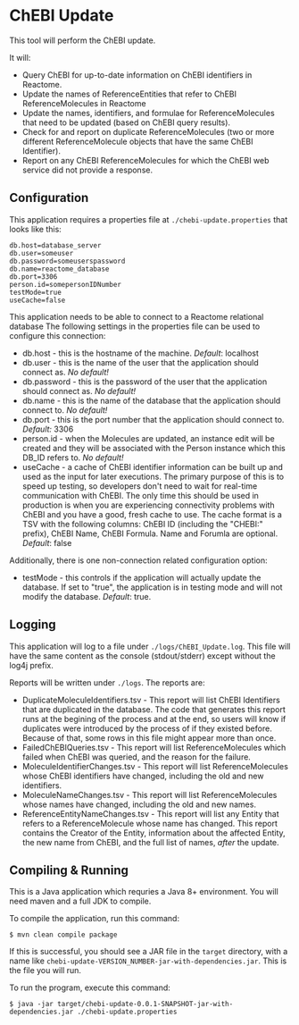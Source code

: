 # ChEBI Update

This tool will perform the ChEBI update.

It will:

 - Query ChEBI for up-to-date information on ChEBI identifiers in Reactome.
 - Update the names of ReferenceEntities that refer to ChEBI ReferenceMolecules in Reactome
 - Update the names, identifiers, and formulae for ReferenceMolecules that need to be updated (based on ChEBI query results).
 - Check for and report on duplicate ReferenceMolecules (two or more different ReferenceMolecule objects that have the same ChEBI Identifier).
 - Report on any ChEBI ReferenceMolecules for which the ChEBI web service did not provide a response.
 
## Configuration

This application requires a properties file at `./chebi-update.properties` that looks like this:

```
db.host=database_server
db.user=someuser
db.password=someuserspassword
db.name=reactome_database
db.port=3306
person.id=somepersonIDNumber
testMode=true
useCache=false
```

This application needs to be able to connect to a Reactome relational database The following settings in the properties file can be used to configure this connection:

 - db.host - this is the hostname of the machine. _Default_: localhost
 - db.user - this is the name of the user that the application should connect as. _No default!_
 - db.password - this is the password of the user that the application should connect as. _No default!_
 - db.name - this is the name of the database that the application should connect to. _No default!_
 - db.port - this is the port number that the application should connect to. _Default:_ 3306
 - person.id - when the Molecules are updated, an instance edit will be created and they will be associated with the Person instance which this DB\_ID refers to. _No default!_
 - useCache - a cache of ChEBI identifier information can be built up and used as the input for later executions. The primary purpose of this is to speed up testing, so developers don't need to wait for real-time communication with ChEBI. The only time this should be used in production is when you are experiencing connectivity problems with ChEBI and you have a good, fresh cache to use. The cache format is a TSV with the following columns: ChEBI ID (including the "CHEBI:" prefix), ChEBI Name, ChEBI Formula. Name and Forumla are optional. _Default_: false

Additionally, there is one non-connection related configuration option:

 - testMode - this controls if the application will actually update the database. If set to "true", the application is in testing mode and will not modify the database. _Default_: true.

## Logging
 
This application will log to a file under `./logs/ChEBI_Update.log`. This file will have the same content as the console (stdout/stderr) except without the log4j prefix.

Reports will be written under `./logs`. The reports are:
 - DuplicateMoleculeIdentifiers.tsv - This report will list ChEBI Identifiers that are duplicated in the database. The code that generates this report runs at the begining of the process and at the end, so users will know if duplicates were introduced by the process of if they existed before. Because of that, some rows in this file might appear more than once.
 - FailedChEBIQueries.tsv - This report will list ReferenceMolecules which failed when ChEBI was queried, and the reason for the failure.
 - MoleculeIdentifierChanges.tsv - This report will list ReferenceMolecules whose ChEBI identifiers have changed, including the old and new identifiers.
 - MoleculeNameChanges.tsv - This report will list ReferenceMolecules whose names have changed, including the old and new names.
 - ReferenceEntityNameChanges.tsv - This report will list any Entity that refers to a ReferenceMolecule whose name has changed. This report contains the Creator of the Entity, information about the affected Entity, the new name from ChEBI, and the full list of names, *after* the update. 

## Compiling & Running

This is a Java application which requries a Java 8+ environment. You will need maven and a full JDK to compile.

To compile the application, run this command:

```
$ mvn clean compile package
```

If this is successful, you should see a JAR file in the `target` directory, with a name like `chebi-update-VERSION_NUMBER-jar-with-dependencies.jar`. This is the file you will run.

To run the program, execute this command:
```
$ java -jar target/chebi-update-0.0.1-SNAPSHOT-jar-with-dependencies.jar ./chebi-update.properties
```
